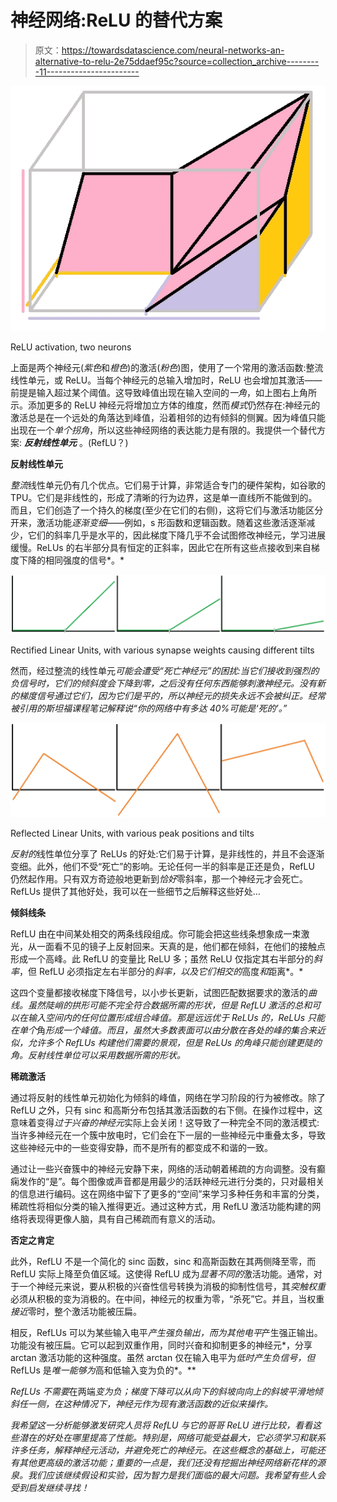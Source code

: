 # 神经网络:ReLU 的替代方案

> 原文：<https://towardsdatascience.com/neural-networks-an-alternative-to-relu-2e75ddaef95c?source=collection_archive---------11----------------------->

![](img/4c3a4d447813e56e11c601653f972877.png)

ReLU activation, two neurons

上面是两个神经元(*紫色*和*橙色*)的激活(*粉色*)图，使用了一个常用的激活函数:整流线性单元，或 ReLU。当每个神经元的总输入增加时，ReLU 也会增加其激活——前提是输入超过某个阈值。这导致峰值出现在输入空间的*一角*，如上图右上角所示。添加更多的 ReLU 神经元将增加立方体的维度，然而*模式*仍然存在:神经元的激活总是在一个远处的角落达到峰值，沿着相邻的边有倾斜的侧翼。因为峰值只能出现在一个*单个拐角*，所以这些神经网络的表达能力是有限的。我提供一个替代方案: ***反射线性单元*** 。(RefLU？)

**反射线性单元**

*整流*线性单元仍有几个优点。它们易于计算，非常适合专门的硬件架构，如谷歌的 TPU。它们是非线性的，形成了清晰的行为边界，这是单一直线所不能做到的。而且，它们创造了一个持久的梯度(至少在它们的右侧)，这将它们与激活功能区分开来，激活功能*逐渐变细*——例如，s 形函数和逻辑函数。随着这些激活逐渐减少，它们的斜率几乎是水平的，因此梯度下降几乎不会试图修改神经元，学习进展缓慢。ReLUs 的右半部分具有恒定的正斜率，因此它在所有这些点接收到来自梯度下降的相同强度的信号*。*

![](img/67adf5efa2d63efdd955982c23bf4b6d.png)

Rectified Linear Units, with various synapse weights causing different tilts

然而，经过整流的线性单元*可能会遭受“死亡神经元”的困扰:当它们接收到强烈的负信号时，它们的倾斜度会下降到零，之后没有任何东西能够刺激神经元。没有新的梯度信号通过它们，因为它们是平的，所以神经元的损失永远不会被纠正。经常被引用的斯坦福课程笔记解释说“你的网络中有多达 40%可能是‘死的’。”*

![](img/c49829c005226ef002f9725c25557e39.png)

Reflected Linear Units, with various peak positions and tilts

*反射的*线性单位分享了 ReLUs 的好处:它们易于计算，是非线性的，并且不会逐渐变细。此外，他们不受“死亡”的影响。无论任何一半的斜率是正还是负，RefLU 仍然起作用。只有双方奇迹般地更新到*恰好*零斜率，那一个神经元才会死亡。RefLUs 提供了其他好处，我可以在一些细节之后解释这些好处…

**倾斜线条**

RefLU 由在中间某处相交的两条线段组成。你可能会把这些线条想象成一束激光，从一面看不见的镜子上反射回来。天真的是，他们都在倾斜，在他们的接触点形成一个高峰。此 RefLU 的变量比 ReLU 多；虽然 ReLU 仅指定其右半部分的*斜率*，但 RefLU 必须指定左右半部分的*斜率，以及它们相交的*高度*和*距离*。*

这四个变量都接收梯度下降信号，以小步长更新，试图匹配数据要求的激活的*曲线。虽然陡峭的拱形可能不完全符合数据所需的形状，但是 RefLU 激活的总和可以在输入空间内的任何位置形成组合峰值。那是远远优于 ReLUs 的，ReLUs 只能在单个*角*形成一个峰值。而且，虽然大多数表面可以由分散在各处的峰的集合来近似，允许多个 RefLUs 构建他们需要的景观，但是 ReLUs 的角峰只能创建更陡的角。反射线性单位可以采用数据所需的形状。*

**稀疏激活**

通过将反射的线性单元初始化为倾斜的峰值，网络在学习阶段的行为被修改。除了 RefLU 之外，只有 sinc 和高斯分布包括其激活函数的右下侧。在操作过程中，这意味着变得*过于兴奋的神经元*实际上会关闭！这导致了一种完全不同的激活模式:当许多神经元在一个簇中放电时，它们会在下一层的一些神经元中重叠太多，导致这些神经元中的一些变得安静，而不是所有的都变成不和谐的一致。

通过让一些兴奋簇中的神经元安静下来，网络的活动朝着稀疏的方向调整。没有癫痫发作的“是”。每个图像或声音都是用最少的活跃神经元进行分类的，只对最相关的信息进行编码。这在网络中留下了更多的“空间”来学习多种任务和丰富的分类，稀疏性将相似分类的输入推得更近。通过这种方式，用 RefLU 激活功能构建的网络将表现得更像人脑，具有自己稀疏而有意义的活动。

**否定之肯定**

此外，RefLU 不是一个简化的 sinc 函数，sinc 和高斯函数在其两侧降至零，而 RefLU 实际上降至负值区域。这使得 RefLU 成为*显著不同的*激活功能。通常，对于一个神经元来说，要从积极的兴奋性信号转换为消极的抑制性信号，其*突触权重*必须从积极的变为消极的。在中间，神经元的权重为零，“杀死”它。并且，当权重*接近*零时，整个激活功能被压扁。

相反，RefLUs 可以为某些输入电平*产生强负输出，而为其他电平*产生强正输出。功能没有被压扁。它可以起到双重作用，同时兴奋和抑制更多的神经元*，分享 arctan 激活功能的这种强度。虽然 arctan 仅在输入电平为*低时产生负信号，但* RefLUs 是*唯一能够为*高和低输入变为负的*。**

*RefLUs 不需要*在两端*变为负；梯度下降可以从向下的斜坡向向上的斜坡平滑地倾斜任一侧，在这种情况下，神经元作为现有激活函数的近似来操作。*

*我希望这一分析能够激发研究人员将 RefLU 与它的哥哥 ReLU 进行比较，看看这些潜在的好处在哪里提高了性能。特别是，网络可能受益最大，它必须学习和联系许多任务，解释神经元活动，并避免死亡的神经元。在这些概念的基础上，可能还有其他更高级的激活功能；重要的一点是，我们还没有挖掘出神经网络新花样的源泉。我们应该继续假设和实验，因为智力是我们面临的最大问题。我希望有些人会受到启发继续寻找！*